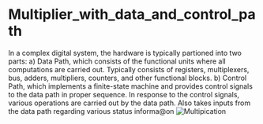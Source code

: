 # Multiplier_with_data_and_control_path
In a complex digital system, the hardware is typically partioned into two parts: 
a) Data Path, which consists of the functional units where all computations are carried out. 
 Typically consists of registers, multiplexers, bus, adders, multipliers, counters, and other functional blocks. 
b) Control Path, which implements a finite-state machine and provides control signals to the data path in proper sequence. 
 In response to the control signals, various operations are carried out by the data path. Also takes inputs from the data path regarding various status informa@on
![Multipication](https://user-images.githubusercontent.com/74100841/210222764-de423e14-85f6-470f-b227-804734460dc2.png)
